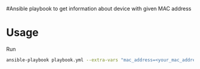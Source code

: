 #Ansible playbook to get information about device with given MAC address

# Usage
Run
```bash
ansible-playbook playbook.yml --extra-vars "mac_address=<your_mac_address> api_key=<your_api_key>"
```